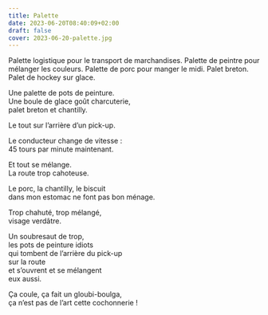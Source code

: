 ```yaml
---
title: Palette
date: 2023-06-20T08:40:09+02:00
draft: false
cover: 2023-06-20-palette.jpg
---
```

Palette logistique pour le transport de marchandises.
Palette de peintre pour mélanger les couleurs.
Palette de porc pour manger le midi.
Palet breton.
Palet de hockey sur glace.

Une palette de pots de peinture.  
Une boule de glace goût charcuterie,  
palet breton et chantilly.

Le tout sur l’arrière d’un pick-up.

Le conducteur change de vitesse :  
45 tours par minute maintenant.

Et tout se mélange.  
La route trop cahoteuse.

Le porc, la chantilly, le biscuit  
dans mon estomac ne font pas bon ménage.

Trop chahuté, trop mélangé,  
visage verdâtre.

Un soubresaut de trop,  
les pots de peinture idiots  
qui tombent de l’arrière du pick-up  
sur la route  
et s’ouvrent et se mélangent  
eux aussi.

Ça coule, ça fait un gloubi-boulga,  
ça n’est pas de l’art cette cochonnerie !

